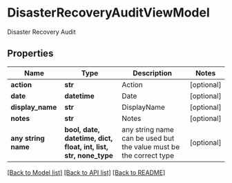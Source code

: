 # DisasterRecoveryAuditViewModel

Disaster Recovery Audit

## Properties
Name | Type | Description | Notes
------------ | ------------- | ------------- | -------------
**action** | **str** | Action | [optional] 
**date** | **datetime** | Date | [optional] 
**display_name** | **str** | DisplayName | [optional] 
**notes** | **str** | Notes | [optional] 
**any string name** | **bool, date, datetime, dict, float, int, list, str, none_type** | any string name can be used but the value must be the correct type | [optional]

[[Back to Model list]](../README.md#documentation-for-models) [[Back to API list]](../README.md#documentation-for-api-endpoints) [[Back to README]](../README.md)


